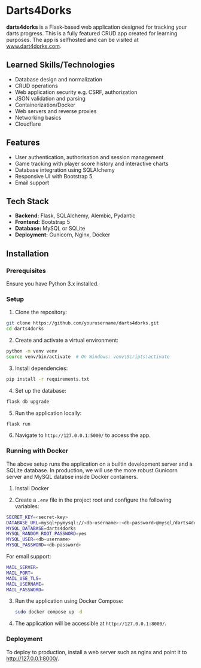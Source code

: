 # Darts4Dorks

**darts4dorks** is a Flask-based web application designed for tracking your darts progress. This is a fully featured CRUD app created for learning purposes. The app is selfhosted and can be visited at www.dart4dorks.com.

## Learned Skills/Technologies

- Database design and normalization
- CRUD operations
- Web application security e.g. CSRF, authorization
- JSON validation and parsing
- Containerization/Docker
- Web servers and reverse proxies
- Networking basics
- Cloudflare

## Features

- User authentication, authorisation and session management
- Game tracking with player score history and interactive charts
- Database integration using SQLAlchemy
- Responsive UI with Bootstrap 5
- Email support

## Tech Stack

- **Backend:** Flask, SQLAlchemy, Alembic, Pydantic
- **Frontend:** Bootstrap 5
- **Database:** MySQL or SQLite
- **Deployment:** Gunicorn, Nginx, Docker

## Installation

### Prerequisites

Ensure you have Python 3.x installed.

### Setup

1. Clone the repository:

```sh
git clone https://github.com/yourusername/darts4dorks.git
cd darts4dorks
```

2. Create and activate a virtual environment:

```sh
python -m venv venv
source venv/bin/activate  # On Windows: venv\Scripts\activate
```

3. Install dependencies:

```sh
pip install -r requirements.txt
```

4. Set up the database:

```sh
flask db upgrade
```

5. Run the application locally:

```sh
flask run
```

6. Navigate to `http://127.0.0.1:5000/` to access the app.

### Running with Docker

The above setup runs the application on a builtin development server and a SQLite database. In production, we will use the more robust Gunicorn server and MySQL databse inside Docker containers.

1. Install Docker

2. Create a `.env` file in the project root and configure the following variables:

```sh
SECRET_KEY=<secret-key>
DATABASE_URL=mysql+pymysql://<db-username>:<db-password>@mysql/darts4dorks
MYSQL_DATABASE=darts4dorks
MYSQL_RANDOM_ROOT_PASSWORD=yes
MYSQL_USER=<db-username>
MYSQL_PASSWORD=<db-password>
```

For email support:

```sh
MAIL_SERVER=
MAIL_PORT=
MAIL_USE_TLS=
MAIL_USERNAME=
MAIL_PASSWORD=
```

3. Run the application using Docker Compose:

   ```sh
   sudo docker compose up -d
   ```

4. The application will be accessible at `http://127.0.0.1:8000/`.

### Deployment

To deploy to production, install a web server such as nginx and point it to http://127.0.0.1:8000/.